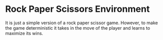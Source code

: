 # Rock Paper Scissors Environment

It is just a simple version of a rock paper scissor game. However, to make the game deterministic
it takes in the move of the player and learns to maximize its wins.
